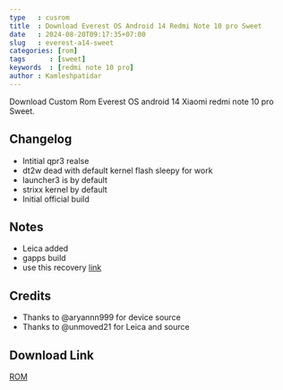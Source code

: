 ```yaml
---
type   : cusrom
title  : Download Everest OS Android 14 Redmi Note 10 pro Sweet
date   : 2024-08-20T09:17:35+07:00
slug   : everest-a14-sweet
categories: [rom]
tags      : [sweet]
keywords  : [redmi note 10 pro]
author : Kamleshpatidar
---
```


Download Custom Rom Everest OS android 14 Xiaomi redmi note 10 pro Sweet.

## Changelog
- Intitial qpr3 realse
- dt2w dead with default kernel flash sleepy for work
- launcher3 is by default
- strixx kernel by default
- Initial official build

## Notes
- Leica added
- gapps build
- use this recovery [link](https://github.com/basamaryan/android_device_xiaomi_sweet-TWRP/releases/download/R11.1_6/OrangeFox-R11.1_6-Unofficial-sweet-EROFSCompression.zip)

## Credits
- Thanks to @aryannn999 for device source
- Thanks to @unmoved21 for Leica and source


## Download Link
[ROM](https://sourceforge.net/projects/everestos-releases/files/sweet)
